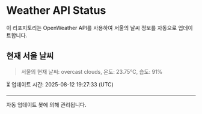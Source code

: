 
# Weather API Status

이 리포지토리는 OpenWeather API를 사용하여 서울의 날씨 정보를 자동으로 업데이트합니다.

## 현재 서울 날씨
> 서울의 현재 날씨: overcast clouds, 온도: 23.75°C, 습도: 91%

⏳ 업데이트 시간: 2025-08-12 19:27:33 (UTC)

---
자동 업데이트 봇에 의해 관리됩니다.
